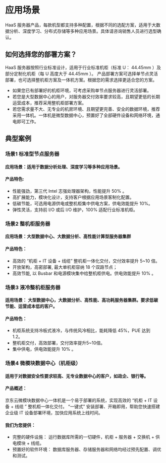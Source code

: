 # **应用场景**
HaaS 服务器产品，每款机型都支持多种配置，根据不同的选配方案，适用于大数据分析、深度学习、分布式存储等多种应用场景。具体请咨询销售人员进行选型确认。

 ## **如何选择您的部署方案？**
 HaaS 服务器按照行业标准设计，适用于行业标准机柜（标准 U： 44.45mm ）及部分定制化机柜（每 U 高度大于 44.45mm ）。
 产品部署方案可选择单节点灵活部署，也可选择整机柜方案及一体机方案。根据您的需求选择更适合您的方案。
- 如果您已有部署好的机柜环境，可考虑采购单节点服务器进行灵活部署。
- 若您是大型数据中心的用户，对服务器交付效率要求较高，且期望更低的长期运营成本，推荐采用整机柜部署方案。
- 若您需求量不大、无专业的机房环境、且期望更完善、安全的数据环境，推荐采用一体机。一体机是微型数据中心，预置好了全部硬件设备和网络环境，通电即可工作。

## **典型案例**
### 场景1  标准型节点服务器
#### 应用场景：适用于数据分析处理、深度学习等多种应用场景。
#### 产品特色:
- 性能强劲，第三代 Intel 志强处理器架构，性能提升 50% 。
- 高扩展能力，模块化设计，支持客户根据应用场景客制化配置。
- 低碳节能，可选用电源供电或整机柜集中供电方案，供电效能提升 10%。
- 弹性灵活，支持前 I/O 或后 I/O 维护，100% 适配行业标准机柜。

### 场景2  整机柜服务器
#### 应用场景：大型数据中心、大数据分析、高性能计算型服务器集群
#### 产品特色：
- 高效的 “机柜 + IT 设备 + 线缆” 整机柜一体化交付，交付效率提升 5~10 倍。
- 开放架构，高密部署, 最大单机柜容纳 18 个双路节点； 
- 高效节能, 以 Busbar 和电源模块集中给整机柜供电。供电效能提升 10% 。

### 场景3  液冷整机柜服务器
#### 适用场景： 大型数据中心，大数据分析、高性能、高功耗服务器集群。要求低碳节能、运营成本低的客户。
#### 产品特色：
- 机柜系统支持冷板式液冷，与传统风冷相比，能耗降低 45%，PUE 达到 1.2。
- 整机柜交付，高效部署，交付效率提升5~10倍。
- 集中供电，供电效能提升 10% 。

### 场景4  微模块数据中心（机柜级）
#### 适用于对数据安全性要求较高、无专业数据中心的客户，如政企、银行等。
#### 产品概述：
京东云微模块数据中心一体机是一个易于部署的系统，实现高效的 “机柜 + IT 设备 + 线缆 ” 整机柜一体化交付。 “一键式” 安装部署、开箱即用，帮助您快速搭建企业级 IT 设备部署环境，加快应用系统上线时间。
#### 我们为您提供：
- 完整的硬件设施： 运行数据库所需的一切硬件，机柜 + 服务器 + 交换机 + 供电模块 + 线缆。
- 预置好的软件环境： 数据库服务器、存储服务器和网络均经过预先配置、调优和测试。
